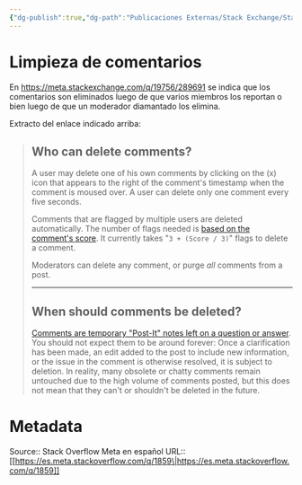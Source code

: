 ```yaml
---
{"dg-publish":true,"dg-path":"Publicaciones Externas/Stack Exchange/Stack Overflow en español/Stack Overflow en español Meta/es.meta.stackoverflow.com-1859.md","permalink":"/publicaciones-externas/stack-exchange/stack-overflow-en-espanol/stack-overflow-en-espanol-meta/es-meta-stackoverflow-com-1859/","title":"Limpieza de comentarios","hide":true,"noteIcon":"default","created":"2024-04-03T12:49:10.593-06:00","updated":"2024-04-05T16:44:00.951-06:00"}
---
```


# Limpieza de comentarios

En https://meta.stackexchange.com/q/19756/289691 se indica que los comentarios son eliminados luego de que varios miembros los reportan o bien luego de que un moderador diamantado los elimina.

Extracto del enlace indicado arriba:

> ## Who can delete comments? 
> 
> A user may delete one of his own comments by clicking on the (x) icon
> that appears to the right of the comment's timestamp when the comment
> is moused over. A user can delete only one comment every five seconds.
> 
> Comments that are flagged by multiple users are deleted automatically.
> The number of flags needed is [based on the comment's
> score](https://meta.stackexchange.com/questions/138168/reduce-the-threshold-for-comment-deletion-with-flags?lq=1#comment388189_138168).  It currently takes "`3 + (Score / 3)`" flags to delete a comment.
> 
> Moderators can delete any comment, or purge *all* comments from a
> post.
> 
> ---
> 
> ## When should comments be deleted?
> 
> [Comments are temporary "Post-It" notes left on a question or
> answer](https://meta.stackoverflow.com/privileges/comment). You should
> not expect them to be around forever: Once a clarification has been
> made, an edit added to the post to include new information, or the
> issue in the comment is otherwise resolved, it is subject to deletion.
> In reality, many obsolete or chatty comments remain untouched due to
> the high volume of comments posted, but this does not mean that they
> can't or shouldn't be deleted in the future.

# Metadata
Source:: Stack Overflow Meta en español
URL:: [[https://es.meta.stackoverflow.com/q/1859\|https://es.meta.stackoverflow.com/q/1859]]

